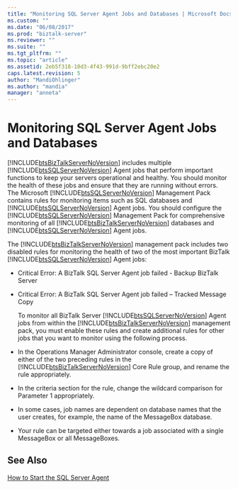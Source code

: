 ```yaml
---
title: "Monitoring SQL Server Agent Jobs and Databases | Microsoft Docs"
ms.custom: ""
ms.date: "06/08/2017"
ms.prod: "biztalk-server"
ms.reviewer: ""
ms.suite: ""
ms.tgt_pltfrm: ""
ms.topic: "article"
ms.assetid: 2eb5f318-10d3-4f43-991d-9bff2ebc20e2
caps.latest.revision: 5
author: "MandiOhlinger"
ms.author: "mandia"
manager: "anneta"
---
```

# Monitoring SQL Server Agent Jobs and Databases
[!INCLUDE[btsBizTalkServerNoVersion](../includes/btsbiztalkservernoversion-md.md)] includes multiple [!INCLUDE[btsSQLServerNoVersion](../includes/btssqlservernoversion-md.md)] Agent jobs that perform important functions to keep your servers operational and healthy. You should monitor the health of these jobs and ensure that they are running without errors. The Microsoft [!INCLUDE[btsSQLServerNoVersion](../includes/btssqlservernoversion-md.md)] Management Pack contains rules for monitoring items such as SQL databases and [!INCLUDE[btsSQLServerNoVersion](../includes/btssqlservernoversion-md.md)] Agent jobs. You should configure the [!INCLUDE[btsSQLServerNoVersion](../includes/btssqlservernoversion-md.md)] Management Pack for comprehensive monitoring of all [!INCLUDE[btsBizTalkServerNoVersion](../includes/btsbiztalkservernoversion-md.md)] databases and [!INCLUDE[btsSQLServerNoVersion](../includes/btssqlservernoversion-md.md)] Agent jobs.  
  
 The [!INCLUDE[btsBizTalkServerNoVersion](../includes/btsbiztalkservernoversion-md.md)] management pack includes two disabled rules for monitoring the health of two of the most important BizTalk [!INCLUDE[btsSQLServerNoVersion](../includes/btssqlservernoversion-md.md)] Agent jobs:  
  
- Critical Error: A BizTalk SQL Server Agent job failed - Backup BizTalk Server  
  
- Critical Error: A BizTalk SQL Server Agent job failed – Tracked Message Copy  
  
  To monitor all BizTalk Server [!INCLUDE[btsSQLServerNoVersion](../includes/btssqlservernoversion-md.md)] Agent jobs from within the [!INCLUDE[btsBizTalkServerNoVersion](../includes/btsbiztalkservernoversion-md.md)] management pack, you must enable these rules and create additional rules for other jobs that you want to monitor using the following process.  
  
- In the Operations Manager Administrator console, create a copy of either of the two preceding rules in the [!INCLUDE[btsBizTalkServerNoVersion](../includes/btsbiztalkservernoversion-md.md)] Core Rule group, and rename the rule appropriately.  
  
- In the criteria section for the rule, change the wildcard comparison for Parameter 1 appropriately.  
  
- In some cases, job names are dependent on database names that the user creates, for example, the name of the MessageBox database.  
  
- Your rule can be targeted either towards a job associated with a single MessageBox or all MessageBoxes.  
  
## See Also  
 [How to Start the SQL Server Agent](../technical-guides/how-to-start-the-sql-server-agent.md)